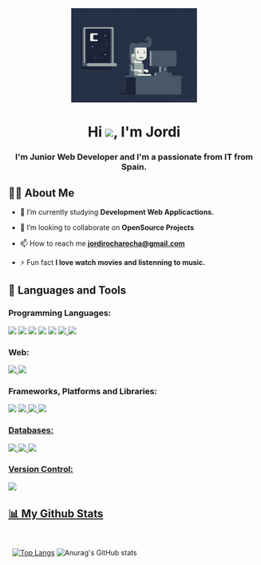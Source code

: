 <div align="center">
 <a href="#"><img width="50%" src="https://github.com/jordirocha/jordirocha/blob/main/header.gif" /></a>
</div>

<h1 align="center">Hi <img src="https://raw.githubusercontent.com/MartinHeinz/MartinHeinz/master/wave.gif" width="30px">, I'm Jordi</h1>
<h3 align="center">I'm Junior Web Developer and I'm a passionate from IT from Spain.</h3>

## 🙋‍♂️ About Me

- 🌱 I’m currently studying **Development Web Applicactions.**

- 👯 I’m looking to collaborate on **OpenSource Projects**

- 📫 How to reach me **jordirocharocha@gmail.com**

- ⚡ Fun fact **I love watch movies and listenning to music.**

## 🚀 Languages and Tools

### Programming Languages:
<p align="left"> 
   <img src="https://img.icons8.com/color/48/000000/java-coffee-cup-logo--v2.png"/>
   <img src="https://img.icons8.com/color/48/000000/c-sharp-logo.png"/>
 <img src="https://img.icons8.com/color/48/000000/javascript--v1.png"/>
 <img src="https://external-content.duckduckgo.com/iu/?u=https%3A%2F%2Flogos-download.com%2Fwp-content%2Fuploads%2F2016%2F09%2FPHP_logo.png&f=1&nofb=1" height="44"/>
  <img src="https://dwglogo.com/wp-content/uploads/2019/03/1800px-gnu_bash_logo-1024x705.png" height="48" />
 <a href="https://www.python.org" target="_blank"> <img src="https://img.icons8.com/color/48/000000/python.png"/> </a> 
 <img src="https://store.dimensigon.com/wp-content/uploads/2019/03/pl-sql.png" height="48" />
</p>

### Web:
<p align="left"> 
    <a href="https://www.w3.org/html/" target="_blank"> <img src="https://img.icons8.com/color/48/000000/html-5.png"/> </a> 
    <a href="https://www.w3schools.com/css/" target="_blank"> <img src="https://img.icons8.com/color/48/000000/css3.png"/> </a> 
</p>

### Frameworks, Platforms and Libraries:
<p align="left"> 
   <img src="https://img.icons8.com/color/48/000000/bootstrap.png"/>
   <a style="padding-right:8px;" href="https://nodejs.org" target="_blank"> <img src="https://img.icons8.com/color/48/000000/nodejs.png"/> 
   <img src="https://external-content.duckduckgo.com/iu/?u=http%3A%2F%2Flogos-download.com%2Fwp-content%2Fuploads%2F2016%2F09%2FjQuery_logo.png&f=1&nofb=1" height="48" />
    <img src="https://upload.wikimedia.org/wikipedia/commons/thumb/a/a3/.NET_Logo.svg/2048px-.NET_Logo.svg.png" height="48" />
</p>

### Databases:
 <p align="left"> 
   <img src="https://img.icons8.com/color/48/000000/oracle-logo.png"/>
   <img src="https://img.icons8.com/color/48/000000/microsoft-sql-server.png"/>
  <img src="https://img.icons8.com/color/48/000000/mongodb.png"/>
</p>

### Version Control:
 <p align="left"> 
<img src="https://img.icons8.com/material-outlined/48/000000/github.png"/>
</p>

## 📊 My Github Stats
[![Top Langs](https://github-readme-stats.vercel.app/api/top-langs/?username=jordirocha&layout=compact&exclude_repo=Proyecto-Atlantis-.NET,Programacion&langs_count=10)](https://github.com/anuraghazra/github-readme-stats)
![Anurag's GitHub stats](https://github-readme-stats.vercel.app/api?username=jordirocha&show_icons=true&theme=radical&gb_color=#03040d)
<!--
### Operating System
![Linux](https://img.shields.io/badge/Linux-FCC624?style=for-the-badge&logo=linux&logoColor=black)
![Windows 10](https://img.shields.io/badge/Windows-0078D6?style=for-the-badge&logo=windows&logoColor=white)
### Version Control:
![Git](https://img.shields.io/badge/git-%23F05033.svg?style=for-the-badge&logo=git&logoColor=white)
![GitHub](https://img.shields.io/badge/github-%23121011.svg?style=for-the-badge&logo=github&logoColor=white)
### Social:
![Gmail](https://img.shields.io/badge/Gmail-D14836?style=for-the-badge&logo=gmail&logoColor=white)

### About my GitHub:
[![Top Langs](https://github-readme-stats.vercel.app/api/top-langs/?username=jordirocha&layout=compact&exclude_repo=Proyecto-Atlantis-.NET,Programacion&langs_count=10)](https://github.com/anuraghazra/github-readme-stats)

![Anurag's GitHub stats](https://github-readme-stats.vercel.app/api?username=jordirocha&show_icons=true&theme=radical&gb_color=#03040d)

 -->
